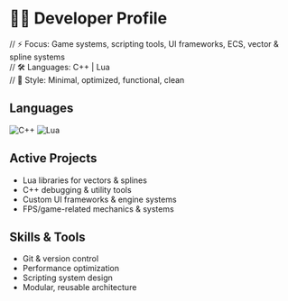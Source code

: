 # 👨‍💻 Developer Profile

// ⚡ Focus: Game systems, scripting tools, UI frameworks, ECS, vector & spline systems  
// 🛠 Languages: C++ | Lua  
// 🚀 Style: Minimal, optimized, functional, clean

## Languages
![C++](https://img.shields.io/badge/C++-blue?style=for-the-badge&logo=c%2B%2B)
![Lua](https://img.shields.io/badge/Lua-2C2D72?style=for-the-badge&logo=lua)

## Active Projects
- Lua libraries for vectors & splines  
- C++ debugging & utility tools  
- Custom UI frameworks & engine systems  
- FPS/game-related mechanics & systems

## Skills & Tools
- Git & version control  
- Performance optimization  
- Scripting system design  
- Modular, reusable architecture
